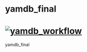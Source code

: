# yamdb_final
# [![yamdb_workflow](https://github.com/ZakonGyka/yamdb_final/actions/workflows/yamdb_workflow.yml/badge.svg)](https://github.com/ZakonGyka/yamdb_final/actions/workflows/yamdb_workflow.yml)
yamdb_final

